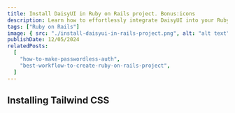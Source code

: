 ```yaml
---
title: Install DaisyUI in Ruby on Rails project. Bonus:icons
description: Learn how to effortlessly integrate DaisyUI into your Ruby on Rails project, elevating your web development with sleek design components. Discover the added bonus of incorporating icons for enhanced visual appeal. Follow our step-by-step guide for seamless implementation and optimize your project for search engines with this SEO-friendly approach.
tags: ["Ruby on Rails"]
image: { src: "./install-daisyui-in-rails-project.png", alt: "alt text" }
publishDate: 12/05/2024
relatedPosts:
  [
    "how-to-make-passwordless-auth",
    "best-workflow-to-create-ruby-on-rails-project",
  ]
---
```


## Installing Tailwind CSS
